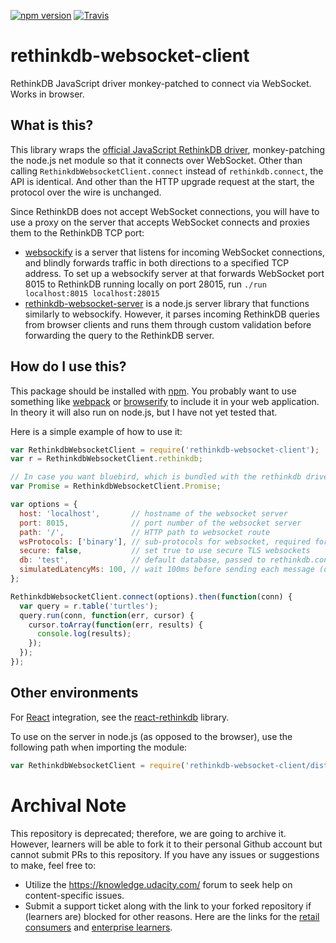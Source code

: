 [![npm version](https://img.shields.io/npm/v/rethinkdb-websocket-client.svg)](https://www.npmjs.com/package/rethinkdb-websocket-client)
[![Travis](https://img.shields.io/travis/mikemintz/rethinkdb-websocket-client.svg)](https://travis-ci.org/mikemintz/rethinkdb-websocket-client)

# rethinkdb-websocket-client

RethinkDB JavaScript driver monkey-patched to connect via WebSocket. Works in
browser.

## What is this?

This library wraps the [official JavaScript RethinkDB
driver](http://rethinkdb.com/docs/install-drivers/javascript/), monkey-patching
the node.js net module so that it connects over WebSocket. Other than calling
`RethinkdbWebsocketClient.connect` instead of `rethinkdb.connect`, the API is
identical. And other than the HTTP upgrade request at the start, the protocol
over the wire is unchanged.

Since RethinkDB does not accept WebSocket connections, you will have to use a
proxy on the server that accepts WebSocket connects and proxies them to the
RethinkDB TCP port:
* [websockify](https://github.com/kanaka/websockify) is a server that listens
  for incoming WebSocket connections, and blindly forwards traffic in both
  directions to a specified TCP address. To set up a websockify server at that
  forwards WebSocket port 8015 to RethinkDB running locally on port 28015, run
  `./run localhost:8015 localhost:28015`
* [rethinkdb-websocket-server](https://github.com/mikemintz/rethinkdb-websocket-server)
  is a node.js server library that functions similarly to websockify. However,
  it parses incoming RethinkDB queries from browser clients and runs them
  through custom validation before forwarding the query to the RethinkDB
  server.

## How do I use this?

This package should be installed with [npm](https://www.npmjs.com/). You
probably want to use something like [webpack](http://webpack.github.io/) or
[browserify](http://browserify.org/) to include it in your web application. In
theory it will also run on node.js, but I have not yet tested that.

Here is a simple example of how to use it:

```js
var RethinkdbWebsocketClient = require('rethinkdb-websocket-client');
var r = RethinkdbWebsocketClient.rethinkdb;

// In case you want bluebird, which is bundled with the rethinkdb driver
var Promise = RethinkdbWebsocketClient.Promise;

var options = {
  host: 'localhost',       // hostname of the websocket server
  port: 8015,              // port number of the websocket server
  path: '/',               // HTTP path to websocket route
  wsProtocols: ['binary'], // sub-protocols for websocket, required for websockify
  secure: false,           // set true to use secure TLS websockets
  db: 'test',              // default database, passed to rethinkdb.connect
  simulatedLatencyMs: 100, // wait 100ms before sending each message (optional)
};

RethinkdbWebsocketClient.connect(options).then(function(conn) {
  var query = r.table('turtles');
  query.run(conn, function(err, cursor) {
    cursor.toArray(function(err, results) {
      console.log(results);
    });
  });
});
```

## Other environments

For [React](http://facebook.github.io/react/) integration, see the
[react-rethinkdb](https://github.com/mikemintz/react-rethinkdb) library.

To use on the server in node.js (as opposed to the browser), use the following
path when importing the module:
```js
var RethinkdbWebsocketClient = require('rethinkdb-websocket-client/dist/node');
```

 # Archival Note 
 This repository is deprecated; therefore, we are going to archive it. However, learners will be able to fork it to their personal Github account but cannot submit PRs to this repository. If you have any issues or suggestions to make, feel free to: 
- Utilize the https://knowledge.udacity.com/ forum to seek help on content-specific issues. 
- Submit a support ticket along with the link to your forked repository if (learners are) blocked for other reasons. Here are the links for the [retail consumers](https://udacity.zendesk.com/hc/en-us/requests/new) and [enterprise learners](https://udacityenterprise.zendesk.com/hc/en-us/requests/new?ticket_form_id=360000279131).